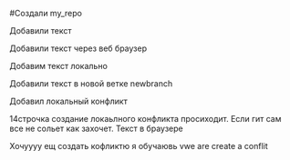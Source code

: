 #Создали my_repo

Добавили текст

Добавили текст через веб браузер

Добавим текст локально

Добавили текст в новой ветке newbranch

Добавил локальный конфликт 


14строчка создание локаьлного конфликта просиходит. Если гит сам все не сольет как захочет. Текст в браузере

Хочуууу ещ создать кофликтю я обучаювь vwe are create a conflit

